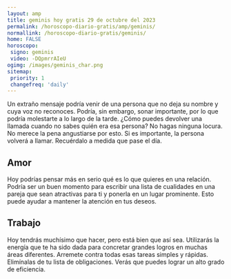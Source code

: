 ```yaml
---
layout: amp
title: geminis hoy gratis 29 de octubre del 2023 
permalink: /horoscopo-diario-gratis/amp/geminis/
normallink: /horoscopo-diario-gratis/geminis/
home: FALSE
horoscopo:
 signo: geminis
 video: -DQpmrrAIeU
ogimg: /images/geminis_char.png
sitemap:
 priority: 1
 changefreq: 'daily'
---
```



Un extraño mensaje podría venir de una persona que no deja su nombre y cuya voz no reconoces. Podría, sin embargo, sonar importante, por lo que podría molestarte a lo largo de la tarde. ¿Cómo puedes devolver una llamada cuando no sabes quién era esa persona? No hagas ninguna locura. No merece la pena angustiarse por esto. Si es importante, la persona volverá a llamar. Recuérdalo a medida que pase el día.

## Amor

Hoy podrías pensar más en serio qué es lo que quieres en una relación. Podría ser un buen momento para escribir una lista de cualidades en una pareja que sean atractivas para ti y ponerla en un lugar prominente. Esto puede ayudar a mantener la atención en tus deseos.

## Trabajo

Hoy tendrás muchísimo que hacer, pero está bien que así sea. Utilizarás la energía que te ha sido dada para concretar grandes logros en muchas áreas diferentes. Arremete contra todas esas tareas simples y rápidas. Elimínalas de tu lista de obligaciones. Verás que puedes lograr un alto grado de eficiencia.